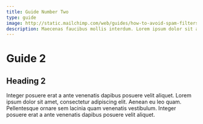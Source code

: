 ```yaml
---
title: Guide Number Two
type: guide
image: http://static.mailchimp.com/web/guides/how-to-avoid-spam-filters/images/cover.jpg
description: Maecenas faucibus mollis interdum. Lorem ipsum dolor sit amet, consectetur adipiscing elit. Maecenas sed diam eget risus varius blandit sit amet non magna. Sed posuere consectetur est at lobortis.
---
```


# Guide 2

## Heading 2

Integer posuere erat a ante venenatis dapibus posuere velit aliquet. Lorem ipsum dolor sit amet, consectetur adipiscing elit. Aenean eu leo quam. Pellentesque ornare sem lacinia quam venenatis vestibulum. Integer posuere erat a ante venenatis dapibus posuere velit aliquet.
